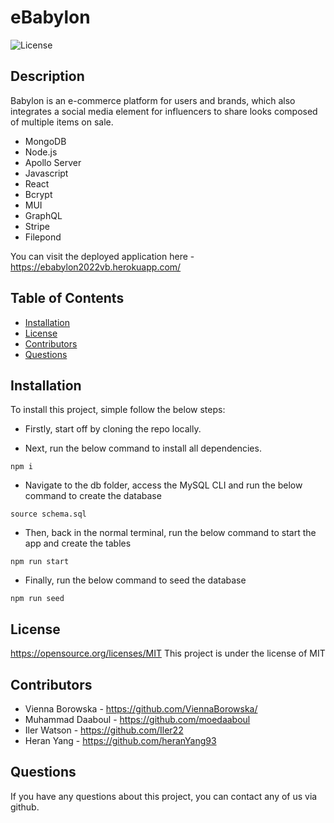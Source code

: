 # eBabylon
![License](https://img.shields.io/badge/License-MIT-blue.svg)

## Description

Babylon is an e-commerce platform for users and brands, which also integrates a social media element for influencers to share looks composed of multiple items on sale.

- MongoDB
- Node.js
- Apollo Server
- Javascript
- React
- Bcrypt
- MUI
- GraphQL
- Stripe
- Filepond

You can visit the deployed application here - https://ebabylon2022vb.herokuapp.com/

## Table of Contents

- [Installation](#installation)
- [License](#license)
- [Contributors](#contributors)
- [Questions](#questions)

## Installation

To install this project, simple follow the below steps:

- Firstly, start off by cloning the repo locally.

- Next, run the below command to install all dependencies.

```
npm i
```

- Navigate to the db folder, access the MySQL CLI and run the below command to create the database

```
source schema.sql
```

- Then, back in the normal terminal, run the below command to start the app and create the tables

```
npm run start
```

- Finally, run the below command to seed the database

```
npm run seed
```

## License

https://opensource.org/licenses/MIT
This project is under the license of MIT

## Contributors

- Vienna Borowska - https://github.com/ViennaBorowska/
- Muhammad Daaboul - https://github.com/moedaaboul
- Iler Watson - https://github.com/Iler22
- Heran Yang - https://github.com/heranYang93

## Questions

If you have any questions about this project, you can contact any of us via github.
